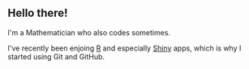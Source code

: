 ## Hello there!

I'm a Mathematician who also codes sometimes.

I've recently been enjoing [R](https://www.r-project.org/) and especially [Shiny](https://shiny.posit.co/) apps, which is why I started using Git and GitHub.
